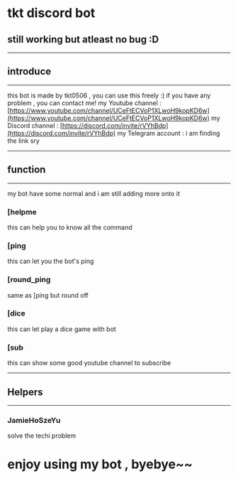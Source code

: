 # tkt discord bot 
## still working but atleast no bug :D 

---

## introduce

---

this bot is made by tkt0506 , you can use this freely :) 
if you have any problem , you can contact me! 
my Youtube channel : [https://www.youtube.com/channel/UCeFtECVoP1XLwoH9kopKD6w](https://www.youtube.com/channel/UCeFtECVoP1XLwoH9kopKD6w)
my Discord channel : [https://discord.com/invite/rVYhBdp](https://discord.com/invite/rVYhBdp)
my Telegram account : i am finding the link sry 

---

## function

---

my bot have some normal and i am still adding more onto it
### [helpme 
this can help you to know all the command 
### [ping 
this can let you the bot's ping 
### [round_ping
same as [ping but round off
### [dice 
this can let play a dice game with bot 
### [sub
this can show some good youtube channel to subscribe

---

## Helpers 

---

### JamieHoSzeYu
solve the techi problem 

# enjoy using my bot , byebye~~